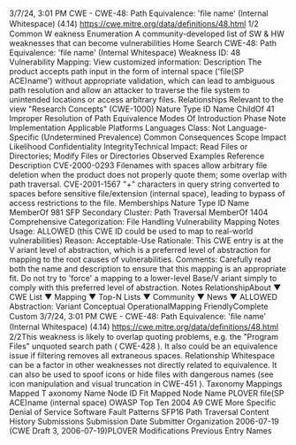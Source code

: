 3/7/24, 3:01 PM CWE - CWE-48: Path Equivalence: 'ﬁle name' (Internal Whitespace) (4.14)
https://cwe.mitre.org/data/deﬁnitions/48.html 1/2
Common W eakness Enumeration
A community-developed list of SW & HW weaknesses that can become
vulnerabilities
Home Search
CWE-48: Path Equivalence: 'file name' (Internal Whitespace)
Weakness ID: 48
Vulnerability Mapping: 
View customized information:
 Description
The product accepts path input in the form of internal space ('file(SP ACE)name') without appropriate validation, which can lead to
ambiguous path resolution and allow an attacker to traverse the file system to unintended locations or access arbitrary files.
 Relationships
 Relevant to the view "Research Concepts" (CWE-1000)
Nature Type ID Name
ChildOf 41 Improper Resolution of Path Equivalence
 Modes Of Introduction
Phase Note
Implementation
 Applicable Platforms
Languages
Class: Not Language-Specific (Undetermined Prevalence)
 Common Consequences
Scope Impact Likelihood
Confidentiality
IntegrityTechnical Impact: Read Files or Directories; Modify Files or Directories
 Observed Examples
Reference Description
CVE-2000-0293 Filenames with spaces allow arbitrary file deletion when the product does not properly quote them;
some overlap with path traversal.
CVE-2001-1567 "+" characters in query string converted to spaces before sensitive file/extension (internal space),
leading to bypass of access restrictions to the file.
 Memberships
Nature Type ID Name
MemberOf 981 SFP Secondary Cluster: Path Traversal
MemberOf 1404 Comprehensive Categorization: File Handling
 Vulnerability Mapping Notes
Usage: ALLOWED (this CWE ID could be used to map to real-world vulnerabilities)
Reason: Acceptable-Use
Rationale:
This CWE entry is at the V ariant level of abstraction, which is a preferred level of abstraction for mapping to the root causes of
vulnerabilities.
Comments:
Carefully read both the name and description to ensure that this mapping is an appropriate fit. Do not try to 'force' a mapping to a
lower-level Base/V ariant simply to comply with this preferred level of abstraction.
 Notes
RelationshipAbout ▼ CWE List ▼ Mapping ▼ Top-N Lists ▼ Community ▼ News ▼
ALLOWED
Abstraction: Variant
Conceptual OperationalMapping
FriendlyComplete Custom
3/7/24, 3:01 PM CWE - CWE-48: Path Equivalence: 'ﬁle name' (Internal Whitespace) (4.14)
https://cwe.mitre.org/data/deﬁnitions/48.html 2/2This weakness is likely to overlap quoting problems, e.g. the "Program Files" unquoted search path ( CWE-428 ). It also could be an
equivalence issue if filtering removes all extraneous spaces.
Relationship
Whitespace can be a factor in other weaknesses not directly related to equivalence. It can also be used to spoof icons or hide files
with dangerous names (see icon manipulation and visual truncation in CWE-451 ).
 Taxonomy Mappings
Mapped T axonomy Name Node ID Fit Mapped Node Name
PLOVER file(SP ACE)name (internal space)
OWASP Top Ten 2004 A9 CWE More Specific Denial of Service
Software Fault Patterns SFP16 Path Traversal
 Content History
 Submissions
Submission Date Submitter Organization
2006-07-19
(CWE Draft 3, 2006-07-19)PLOVER
 Modifications
 Previous Entry Names